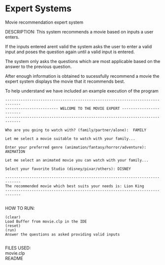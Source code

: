 # Expert Systems
Movie recommendation expert system

DESCRIPTION: 
This system recommends a movie based on inputs a user enters.

If the inputs entered arent valid the system asks the user to enter a valid input and poses the question again until a valid input is entered.

The system only asks the questions which are most applicable based on the answer to the previous question.

After enough information is obtained to sucessfully recommend a movie the expert system displays the movie that it recommends best.

To help understand we have included an example execution of the program
 
```
-----------------------------------------------------------------------------
------------------------ WELCOME TO THE MOVIE EXPERT ------------------------
-----------------------------------------------------------------------------

Who are you going to watch with? (family/partner/alone):  FAMILY

Let me select a movie suitable to watch with your family...

Enter your preferred genre (animation/fantasy/horror/adventure):  ANIMATION

Let me select an animated movie you can watch with your family...

Select your favorite Studio (disney/pixar/others): DISNEY

-----------------------------------------------------------------------------
The recommended movie which best suits your needs is: Lion King
-----------------------------------------------------------------------------
 
```
HOW TO RUN:  
 
```
(clear)  
Load Buffer from movie.clp in the IDE  
(reset)  
(run)  
Answer the questions as asked providing valid inputs 
 
```  

FILES USED:  
movie.clp  
README  
